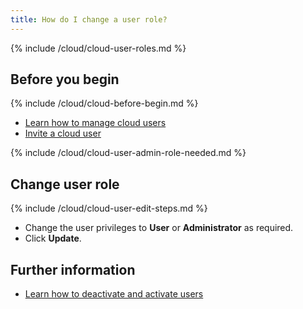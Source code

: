 ```yaml
---
title: How do I change a user role?
---
```


{% include /cloud/cloud-user-roles.md %}

## Before you begin

{% include /cloud/cloud-before-begin.md %}
* [Learn how to manage cloud users](/cloud/cloud-configuration/cloud-users-manage)
* [Invite a cloud user](/cloud/cloud-configuration/cloud-user-invite)

{% include /cloud/cloud-user-admin-role-needed.md %}

## Change user role

{% include /cloud/cloud-user-edit-steps.md %}
* Change the user privileges to **User** or **Administrator** as required.
* Click **Update**.

## Further information

* [Learn how to deactivate and activate users](/cloud/cloud-configuration/cloud-user-deactivate)
